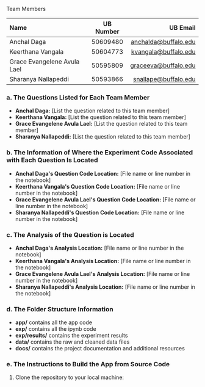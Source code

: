 Team Members

| Name                        | UB Number | UB Email             | 
|:-----                       |:--------: |------:               |
| Anchal Daga                 | 50609480  | anchalda@buffalo.edu |
| Keerthana Vangala           | 50604773  | kvangala@buffalo.edu |
| Grace Evangelene Avula Lael | 50595809  | graceeva@buffalo.edu |
| Sharanya Nallapeddi         | 50593866  | snallape@buffalo.edu |

<!--
Topic of Project: Leveraging health data to predict infant survival and wellbeing from pregnancy to early childhood.

Note: To distinguish between phases 1, 2, and 3, we have renamed the files accordingly. The file titled "Raw_Data_Updated" is our initial dataset which is used across all the phases. 

Phase 1:
Main File: Main_phase1.ipynb
We conducted exploratory data analysis (EDA) separately using the "feature_engineering" CSV and XLS files. These files represent the Excel sheet created after all data cleaning steps were completed.

Phase 2:
The data cleaning process was refined in Phase 2 to enhance accuracy and improve the dataset quality.
The file cleaned_dataset_rounded_off.csv is used as the input for data loading.
Individual .ipynb files labeled with "phase2" have been uploaded.
-->


### a. The Questions Listed for Each Team Member

- **Anchal Daga:** [List the question related to this team member]
- **Keerthana Vangala:** [List the question related to this team member]
- **Grace Evangelene Avula Lael:** [List the question related to this team member]
- **Sharanya Nallapeddi:** [List the question related to this team member]

### b. The Information of Where the Experiment Code Associated with Each Question Is Located

- **Anchal Daga's Question Code Location:** [File name or line number in the notebook]
- **Keerthana Vangala's Question Code Location:** [File name or line number in the notebook]
- **Grace Evangelene Avula Lael's Question Code Location:** [File name or line number in the notebook]
- **Sharanya Nallapeddi's Question Code Location:** [File name or line number in the notebook]

### c. The Analysis of the Question is Located

- **Anchal Daga's Analysis Location:** [File name or line number in the notebook]
- **Keerthana Vangala's Analysis Location:** [File name or line number in the notebook]
- **Grace Evangelene Avula Lael's Analysis Location:** [File name or line number in the notebook]
- **Sharanya Nallapeddi's Analysis Location:** [File name or line number in the notebook]

### d. The Folder Structure Information

- **app/** contains all the app code
- **exp/** contains all the ipynb code
- **exp/results/** contains the experiment results
- **data/** contains the raw and cleaned data files
- **docs/** contains the project documentation and additional resources

### e. The Instructions to Build the App from Source Code

1. Clone the repository to your local machine:
